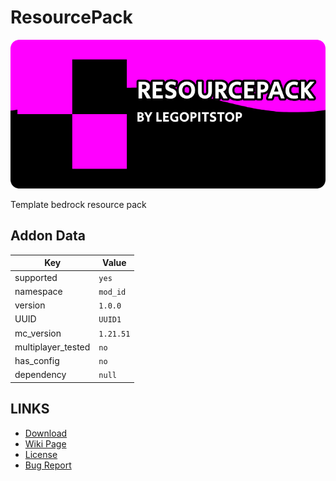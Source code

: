 # ResourcePack

![alt](banner.png)

Template bedrock resource pack

## Addon Data

| Key                | Value     |
| ------------------ | --------- |
| supported          | `yes`     |
| namespace          | `mod_id`  |
| version            | `1.0.0`   |
| UUID               | `UUID1`   |
| mc_version         | `1.21.51` |
| multiplayer_tested | `no`      |
| has_config         | `no`      |
| dependency         | `null`    |

## LINKS

- [Download](https://lpsmods.dev)
- [Wiki Page](https://github.com/legopitstop/ResourcePack/wiki)
- [License](https://license.lpsmods.dev)
- [Bug Report](https://github.com/legopitstop/ResourcePack/issues)
